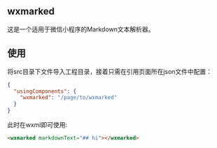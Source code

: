 ## wxmarked

这是一个适用于微信小程序的Markdown文本解析器。

## 使用

将src目录下文件导入工程目录，接着只需在引用页面所在json文件中配置：

```json
{
  "usingComponents": {
    "wxmarked": "/page/to/wxmarked"
  }
}
```

此时在wxml即可使用:

```HTML
<wxmarked markdownText="## hi"></wxmarked>
```
